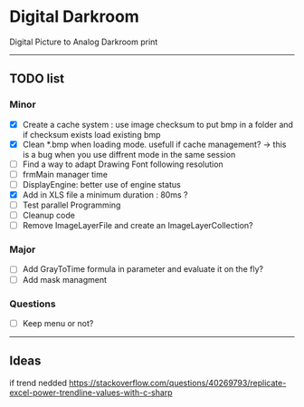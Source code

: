 # Digital Darkroom

Digital Picture to Analog Darkroom print

---

## TODO list

### Minor
- [X] Create a cache system : use image checksum to put bmp in a folder and if checksum exists load existing bmp
- [X] Clean *.bmp when loading mode. usefull if cache management? -> this is a bug when you use diffrent mode in the same session
- [ ] Find a way to adapt Drawing Font following resolution
- [ ] frmMain manager time
- [ ] DisplayEngine: better use of engine status
- [X] Add in XLS file a minimum duration : 80ms ?
- [ ] Test parallel Programming
- [ ] Cleanup code
- [ ] Remove ImageLayerFile and create an ImageLayerCollection? 

### Major
- [ ] Add GrayToTime formula in parameter and evaluate it on the fly?
- [ ] Add mask managment

### Questions
- [ ] Keep menu or not?

---

## Ideas

if trend nedded https://stackoverflow.com/questions/40269793/replicate-excel-power-trendline-values-with-c-sharp
